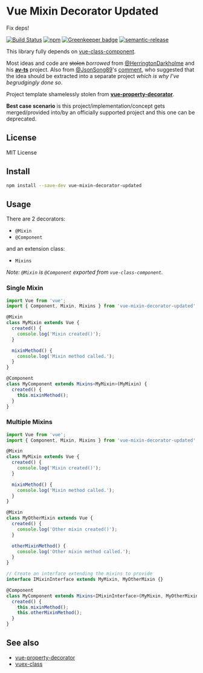 # Vue Mixin Decorator Updated

Fix deps!


[![Build Status](https://travis-ci.org/s00d/vue-mixin-decorator-updated.svg?branch=master)](https://travis-ci.org/s00d/vue-mixin-decorator-updated)
[![npm](https://img.shields.io/npm/v/vue-mixin-decorator-updated.svg)](https://www.npmjs.com/package/vue-mixin-decorator-updated) 
[![Greenkeeper badge](https://badges.greenkeeper.io/s00d/vue-mixin-decorator-updated.svg)](https://greenkeeper.io/)
[![semantic-release](https://img.shields.io/badge/%20%20%F0%9F%93%A6%F0%9F%9A%80-semantic--release-e10079.svg)](https://github.com/semantic-release/semantic-release)

This library fully depends on [vue-class-component](https://github.com/vuejs/vue-class-component).

Most ideas and code are ~~stolen~~ _borrowed_ from [@HerringtonDarkholme](https://github.com/HerringtonDarkholme)
and his **[av-ts](https://github.com/HerringtonDarkholme/av-ts)** project. Also from 
[@JsonSong89](https://github.com/JsonSong89)'s 
[comment](https://github.com/vuejs/vue-class-component/issues/91#issuecomment-312534798), who suggested that the idea
should be extracted into a separate project _which is why I've begrudgingly done so_.

Project template shamelessly stolen from **[vue-property-decorator](https://github.com/kaorun343/vue-property-decorator)**.

**Best case scenario** is this project/implementation/concept 
gets merged/provided into/by an officially supported project
and this one can be deprecated.

## License

MIT License

## Install

```bash
npm install --save-dev vue-mixin-decorator-updated
```

## Usage

There are 2 decorators:

* `@Mixin` 
* `@Component` 

and an extension class:

* `Mixins`

_Note: `@Mixin` is `@Component` exported from `vue-class-component`._

### Single Mixin

```typescript
import Vue from 'vue';
import { Component, Mixin, Mixins } from 'vue-mixin-decorator-updated';

@Mixin
class MyMixin extends Vue {
  created() {
    console.log('Mixin created()');
  }

  mixinMethod() {
    console.log('Mixin method called.');
  }
}

@Component
class MyComponent extends Mixins<MyMixin>(MyMixin) {
  created() {
    this.mixinMethod();
  }
}
```

### Multiple Mixins
```typescript
import Vue from 'vue';
import { Component, Mixin, Mixins } from 'vue-mixin-decorator-updated';

@Mixin
class MyMixin extends Vue {
  created() {
    console.log('Mixin created()');
  }

  mixinMethod() {
    console.log('Mixin method called.');
  }
}

@Mixin
class MyOtherMixin extends Vue {
  created() {
    console.log('Other mixin created()');
  }

  otherMixinMethod() {
    console.log('Other mixin method called.');
  }
}

// Create an interface extending the mixins to provide
interface IMixinInterface extends MyMixin, MyOtherMixin {}

@Component
class MyComponent extends Mixins<IMixinInterface>(MyMixin, MyOtherMixin) {
  created() {
    this.mixinMethod();
    this.otherMixinMethod();
  }
}
```

## See also

* [vue-property-decorator](https://github.com/kaorun343/vue-property-decorator)
* [vuex-class](https://github.com/ktsn/vuex-class/)
